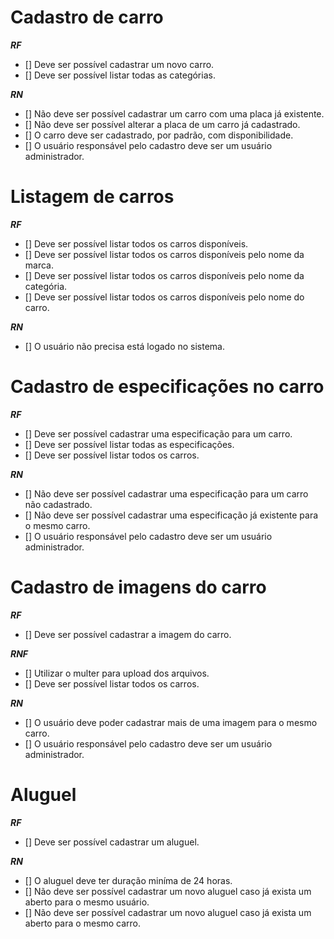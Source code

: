 # Cadastro de carro

**_RF_**

- [] Deve ser possível cadastrar um novo carro.
- [] Deve ser possível listar todas as categórias.

**_RN_**

- [] Não deve ser possível cadastrar um carro com uma placa já existente.
- [] Não deve ser possível alterar a placa de um carro já cadastrado.
- [] O carro deve ser cadastrado, por padrão, com disponibilidade.
- [] O usuário responsável pelo cadastro deve ser um usuário administrador.

# Listagem de carros

**_RF_**

- [] Deve ser possível listar todos os carros disponíveis.
- [] Deve ser possível listar todos os carros disponíveis pelo nome da marca.
- [] Deve ser possível listar todos os carros disponíveis pelo nome da categória.
- [] Deve ser possível listar todos os carros disponíveis pelo nome do carro.

**_RN_**

- [] O usuário não precisa está logado no sistema.

# Cadastro de especificações no carro

**_RF_**

- [] Deve ser possível cadastrar uma especificação para um carro.
- [] Deve ser possível listar todas as especificações.
- [] Deve ser possível listar todos os carros.

**_RN_**

- [] Não deve ser possível cadastrar uma especificação para um carro não cadastrado.
- [] Não deve ser possível cadastrar uma especificação já existente para o mesmo carro.
- [] O usuário responsável pelo cadastro deve ser um usuário administrador.

# Cadastro de imagens do carro

**_RF_**

- [] Deve ser possível cadastrar a imagem do carro.

**_RNF_**

- [] Utilizar o multer para upload dos arquivos.
- [] Deve ser possível listar todos os carros.

**_RN_**

- [] O usuário deve poder cadastrar mais de uma imagem para o mesmo carro.
- [] O usuário responsável pelo cadastro deve ser um usuário administrador.

# Aluguel

**_RF_**

- [] Deve ser possível cadastrar um aluguel.

**_RN_**

- [] O aluguel deve ter duração miníma de 24 horas.
- [] Não deve ser possível cadastrar um novo aluguel caso já exista um aberto para o mesmo usuário.
- [] Não deve ser possível cadastrar um novo aluguel caso já exista um aberto para o mesmo carro.
